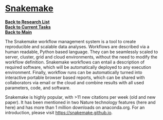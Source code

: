 # **[Snakemake](https://snakemake.readthedocs.io/en/stable/)**

**[Back to Research List](../../../../research_list.md)**\
**[Back to Current Tasks](../../../../../a_status/current_tasks.md)**\
**[Back to Main](../../../../../README.md)**

The Snakemake workflow management system is a tool to create reproducible and scalable data analyses. Workflows are described via a human readable, Python based language. They can be seamlessly scaled to server, cluster, grid and cloud environments, without the need to modify the workflow definition. Snakemake workflows can entail a description of required software, which will be automatically deployed to any execution environment. Finally, workflow runs can be automatically turned into interactive portable browser based reports, which can be shared with collaborators via email or the cloud and combine results with all used parameters, code, and software.

Snakemake is highly popular, with >11 new citations per week (old and new paper). It has been mentioned in two Nature technology features (here and here) and has more than 1 million downloads on anaconda.org. For an introduction, please visit <https://snakemake.github.io>.
